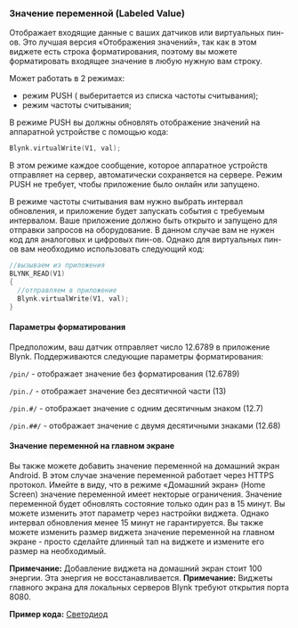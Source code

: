 
### Значение переменной (Labeled Value)

Отображает входящие данные с ваших датчиков или виртуальных пин-ов. Это лучшая версия «Отображения значений», так как в этом виджете есть строка форматирования, поэтому вы можете форматировать входящее значение в любую нужную вам строку.

Может работать в 2 режимах:

- режим PUSH ( выберитается из списка частоты считывания);
- режим частоты считывания;

В режиме PUSH вы должны обновлять отображение значений на аппаратной устройстве с помощью кода:
 
```cpp
Blynk.virtualWrite(V1, val); 
```

В этом режиме каждое сообщение, которое аппаратное устройств отправляет на сервер, автоматически сохраняется на сервере. Режим PUSH не требует, чтобы приложение было онлайн или запущено.

В режиме частоты считывания вам нужно выбрать интервал обновления, и приложение будет запускать события с требуемым интервалом. Ваше приложение должно быть открыто и запущено для отправки запросов на оборудование. В данном случае вам не нужен код для аналоговых и цифровых пин-ов. Однако для виртуальных пин-ов вам необходимо использовать следующий код:

```cpp
//вызываем из приложения
BLYNK_READ(V1)
{
  //отправляем в приложение
  Blynk.virtualWrite(V1, val);
}
```

#### Параметры форматирования

Предположим, ваш датчик отправляет число 12.6789 в приложение Blynk.
Поддерживаются следующие параметры форматирования:

```/pin/``` -  отображает значение без форматирования (12.6789)

```/pin./``` -  отображает значение без десятичной части (13)

```/pin.#/``` -  отображает значение с одним десятичным знаком (12.7)

```/pin.##/``` - отображает значение с двумя десятичными знаками (12.68)

#### Значение переменной на главном экране

Вы также можете добавить значение переменной на домашний экран Android. В этом случае значение переменной работает через HTTPS протокол. Имейте в виду, что в режиме «Домашний экран» (Home Screen) значение переменной имеет некторые ограничения. Значение переменной будет обновлять состояние только один раз в 15 минут. Вы можете изменить этот параметр через настройки виджета. Однако интервал обновления менее 15 минут не гарантируется. Вы также можете изменить размер виджета значение переменной на главном экране - просто сделайте длинный тап на виджете и измените его размер на необходимый.

**Примечание:** Добавление виджета на домашний экран стоит 100 энергии. Эта энергия не восстанавливается.
**Примечание:** Виджеты главного экрана для локальных серверов Blynk требуют открытия порта 8080.

**Пример кода:** [Светодиод](https://github.com/blynkkk/blynk-library/blob/master/examples/GettingStarted/BlynkBlink/BlynkBlink.ino)
